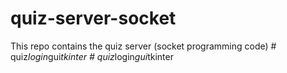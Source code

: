 # quiz-server-socket

This repo contains the quiz server
(socket programming code)
#   q u i z _ l o g i n _ g u i _ t k i n t e r  
 #   q u i z _ l o g i n _ g u i _ t k i n t e r  
 